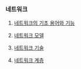 ### 네트워크

1. [네트워크의 기초 용어와 기능](https://hyper-star-6be.notion.site/01-17aa1aae6962803da802c95724fac7fb?pvs=4)
2. [네트워크 모델](https://hyper-star-6be.notion.site/02-17ba1aae69628089a427e892930b9777?pvs=4)
3. [네트워크 기술](https://hyper-star-6be.notion.site/03-17ca1aae696280cd9617e0bbda23052d?pvs=4)

8. [네트워크 계층](https://hyper-star-6be.notion.site/08-17da1aae69628034a474cc97e0292035?pvs=4)
